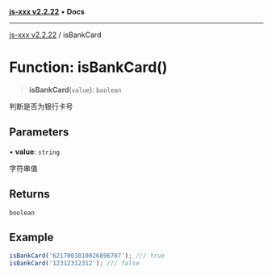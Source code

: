 [**js-xxx v2.2.22**](../README.md) • **Docs**

***

[js-xxx v2.2.22](../README.md) / isBankCard

# Function: isBankCard()

> **isBankCard**(`value`): `boolean`

判断是否为银行卡号

## Parameters

• **value**: `string`

字符串值

## Returns

`boolean`

## Example

```ts
isBankCard('6217003810026896707'); /// true
isBankCard('12312312312'); /// false
```
